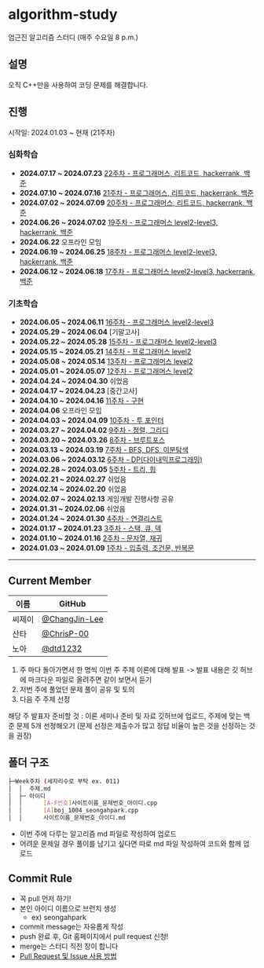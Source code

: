 # algorithm-study
엄근진 알고리즘 스터디 (매주 수요일 8 p.m.)

## 설명

오직 C++만을 사용하여 코딩 문제를 해결합니다.

## 진행

시작일: 2024.01.03 ~ 현재 (21주차)

### 심화학습

- **2024.07.17 ~ 2024.07.23** [22주차 - 프로그래머스, 리트코드, hackerrank, 백준](https://github.com/alttabsoft/algorithm-study/tree/main/Week022)
- **2024.07.10 ~ 2024.07.16** [21주차 - 프로그래머스, 리트코드, hackerrank, 백준](https://github.com/alttabsoft/algorithm-study/tree/main/Week021)
- **2024.07.02 ~ 2024.07.09** [20주차 - 프로그래머스, 리트코드, hackerrank, 백준](https://github.com/alttabsoft/algorithm-study/tree/main/Week020)
- **2024.06.26 ~ 2024.07.02** [19주차 - 프로그래머스 level2-level3, hackerrank, 백준](https://github.com/ChangJin-Lee/algorithm-study/tree/main/Week019)
- **2024.06.22** 오프라인 모임
- **2024.06.19 ~ 2024.06.25** [18주차 - 프로그래머스 level2-level3, hackerrank, 백준](https://github.com/ChangJin-Lee/algorithm-study/tree/main/Week018)
- **2024.06.12 ~ 2024.06.18** [17주차 - 프로그래머스 level2-level3, hackerrank, 백준](https://github.com/ChangJin-Lee/algorithm-study/tree/main/Week017)

### 기초학습

- **2024.06.05 ~ 2024.06.11** [16주차 - 프로그래머스 level2-level3](https://github.com/ChangJin-Lee/algorithm-study/tree/main/Week016)
- **2024.05.29 ~ 2024.06.04** [기말고사]
- **2024.05.22 ~ 2024.05.28** [15주차 - 프로그래머스 level2-level3](https://github.com/ChangJin-Lee/algorithm-study/tree/main/Week015)
- **2024.05.15 ~ 2024.05.21** [14주차 - 프로그래머스 level2](https://github.com/ChangJin-Lee/algorithm-study/tree/main/Week014)
- **2024.05.08 ~ 2024.05.14** [13주차 - 프로그래머스 level2](https://github.com/ChangJin-Lee/algorithm-study/tree/main/Week013)
- **2024.05.01 ~ 2024.05.07** [12주차 - 프로그래머스 level2](https://github.com/ChangJin-Lee/algorithm-study/tree/main/Week012)
- **2024.04.24 ~ 2024.04.30** 쉬었음
- **2024.04.17 ~ 2024.04.23** [중간고사]
- **2024.04.10 ~ 2024.04.16** [11주차 - 구현](https://github.com/ChangJin-Lee/algorithm-study/tree/main/Week011)
- **2024.04.06** 오프라인 모임
- **2024.04.03 ~ 2024.04.09** [10주차 - 투 포인터](https://github.com/ChangJin-Lee/algorithm-study/tree/main/Week010)
- **2024.03.27 ~ 2024.04.02** [9주차 - 정렬, 그리디](https://github.com/ChangJin-Lee/algorithm-study/tree/main/Week009)
- **2024.03.20 ~ 2024.03.26** [8주차 - 브루트포스](https://github.com/ChangJin-Lee/algorithm-study/tree/main/Week008)
- **2024.03.13 ~ 2024.03.19** [7주차 - BFS, DFS, 이분탐색](https://github.com/ChangJin-Lee/algorithm-study/tree/main/Week007)
- **2024.03.06 ~ 2024.03.12** [6주차 - DP(다이내믹프로그래밍)](https://github.com/ChangJin-Lee/algorithm-study/tree/main/Week006)
- **2024.02.28 ~ 2024.03.05** [5주차 - 트리, 힙](https://github.com/ChangJin-Lee/algorithm-study/tree/main/Week005)
- **2024.02.21 ~ 2024.02.27** 쉬었음
- **2024.02.14 ~ 2024.02.20** 쉬었음
- **2024.02.07 ~ 2024.02.13** 게임개발 진행사항 공유
- **2024.01.31 ~ 2024.02.06** 쉬었음
- **2024.01.24 ~ 2024.01.30** [4주차 - 연결리스트](https://github.com/ChangJin-Lee/algorithm-study/tree/main/Week004)
- **2024.01.17 ~ 2024.01.23** [3주차 - 스택, 큐, 덱](https://github.com/ChangJin-Lee/algorithm-study/tree/main/Week003)
- **2024.01.10 ~ 2024.01.16** [2주차 - 문자열, 재귀](https://github.com/ChangJin-Lee/algorithm-study/tree/main/Week002)
- **2024.01.03 ~ 2024.01.09** [1주차 - 입출력, 조건문, 반복문](https://github.com/ChangJin-Lee/algorithm-study/tree/main/Week001)

---

## Current Member

|이름|GitHub|
|---|---|
|씨제이|[@ChangJin-Lee](https://github.com/ChangJin-Lee)|
|산타|[@ChrisP-00](https://github.com/ChrisP-00)|
|노아|[@dtd1232](https://github.com/dtd1232)|

1) 주 마다 돌아가면서 한 명씩 이번 주 주제 이론에 대해 발표 -> 발표 내용은 깃 허브에 마크다운 파일로 올려주면 같이 보면서 듣기
2) 저번 주에 풀었던 문제 풀이 공유 및 토의
3) 다음 주 주제 선정

해당 주 발표자 준비할 것 : 이론 세미나 준비 및 자료 깃허브에 업로드, 주제에 맞는 백준 문제 5개 선정해오기 
(문제 선정은 제출수가 많고 정답 비율이 높은 것을 선정하는 것을 권장)

## 폴더 구조
```sh
├─Week주차 (세자리수로 부탁 ex. 011)
│  │  주제.md
│  ├─ 아이디
│  │      [A-F번호]사이트이름_문제번호_아이디.cpp
│  │      [A]boj_1004_seongahpark.cpp
│  │      사이트이름_문제번호_아이디.md
```
+ 이번 주에 다루는 알고리즘 md 파일로 작성하여 업로드
+ 어려운 문제일 경우 풀이를 남기고 싶다면 따로 md 파일 작성하여 코드와 함께 업로드

## Commit Rule
+ 꼭 pull 먼저 하기!
+ 본인 아이디 이름으로 브런치 생성
  - ex) seongahpark
+ commit message는 자유롭게 작성
+ push 완료 후, Git 홈페이지에서 pull request 신청!
+ merge는 스터디 직전 장이 합니다
+ [Pull Request 및 Issue 사용 방법](https://north-recorder-449.notion.site/PULL-REQUEST-97951f36e13f489a9c5f9d912e81d135)
